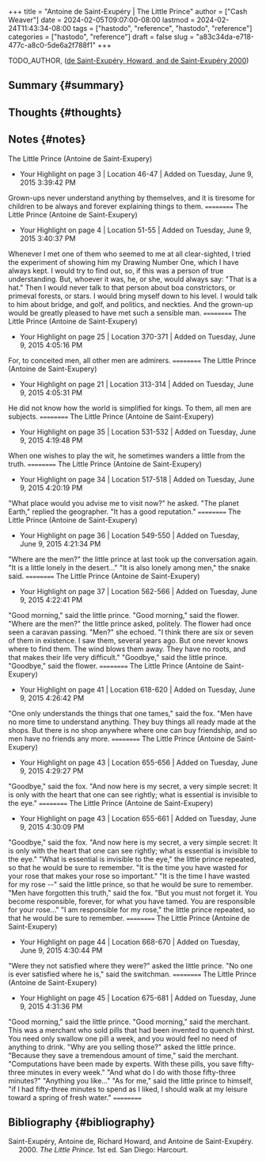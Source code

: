 +++
title = "Antoine de Saint-Exupéry | The Little Prince"
author = ["Cash Weaver"]
date = 2024-02-05T09:07:00-08:00
lastmod = 2024-02-24T11:43:34-08:00
tags = ["hastodo", "reference", "hastodo", "reference"]
categories = ["hastodo", "reference"]
draft = false
slug = "a83c34da-e718-477c-a8c0-5de6a2f788f1"
+++

TODO_AUTHOR, (<a href="#citeproc_bib_item_1">de Saint-Exupéry, Howard, and de Saint-Exupéry 2000</a>)


## Summary {#summary}


## Thoughts {#thoughts}


## Notes {#notes}

The Little Prince (Antoine de Saint-Exupery)

-   Your Highlight on page 3 | Location 46-47 | Added on Tuesday, June 9, 2015 3:39:42 PM

Grown-ups never understand anything by themselves, and it is tiresome for children to be always and forever explaining things to them.
`========`
﻿The Little Prince (Antoine de Saint-Exupery)

-   Your Highlight on page 4 | Location 51-55 | Added on Tuesday, June 9, 2015 3:40:37 PM

Whenever I met one of them who seemed to me at all clear-sighted, I tried the experiment of showing him my Drawing Number One, which I have always kept. I would try to find out, so, if this was a person of true understanding. But, whoever it was, he, or she, would always say: "That is a hat." Then I would never talk to that person about boa constrictors, or primeval forests, or stars. I would bring myself down to his level. I would talk to him about bridge, and golf, and politics, and neckties. And the grown-up would be greatly pleased to have met such a sensible man.
`========`
﻿The Little Prince (Antoine de Saint-Exupery)

-   Your Highlight on page 25 | Location 370-371 | Added on Tuesday, June 9, 2015 4:05:16 PM

For, to conceited men, all other men are admirers.
`========`
﻿The Little Prince (Antoine de Saint-Exupery)

-   Your Highlight on page 21 | Location 313-314 | Added on Tuesday, June 9, 2015 4:05:31 PM

He did not know how the world is simplified for kings. To them, all men are subjects.
`========`
﻿The Little Prince (Antoine de Saint-Exupery)

-   Your Highlight on page 35 | Location 531-532 | Added on Tuesday, June 9, 2015 4:19:48 PM

When one wishes to play the wit, he sometimes wanders a little from the truth.
`========`
﻿The Little Prince (Antoine de Saint-Exupery)

-   Your Highlight on page 34 | Location 517-518 | Added on Tuesday, June 9, 2015 4:20:19 PM

"What place would you advise me to visit now?" he asked. "The planet Earth," replied the geographer. "It has a good reputation."
`========`
﻿The Little Prince (Antoine de Saint-Exupery)

-   Your Highlight on page 36 | Location 549-550 | Added on Tuesday, June 9, 2015 4:21:34 PM

"Where are the men?" the little prince at last took up the conversation again. "It is a little lonely in the desert..." "It is also lonely among men," the snake said.
`========`
﻿The Little Prince (Antoine de Saint-Exupery)

-   Your Highlight on page 37 | Location 562-566 | Added on Tuesday, June 9, 2015 4:22:41 PM

"Good morning," said the little prince. "Good morning," said the flower. "Where are the men?" the little prince asked, politely. The flower had once seen a caravan passing. "Men?" she echoed. "I think there are six or seven of them in existence. I saw them, several years ago. But one never knows where to find them. The wind blows them away. They have no roots, and that makes their life very difficult." "Goodbye," said the little prince. "Goodbye," said the flower.
`========`
﻿The Little Prince (Antoine de Saint-Exupery)

-   Your Highlight on page 41 | Location 618-620 | Added on Tuesday, June 9, 2015 4:26:42 PM

"One only understands the things that one tames," said the fox. "Men have no more time to understand anything. They buy things all ready made at the shops. But there is no shop anywhere where one can buy friendship, and so men have no friends any more.
`========`
﻿The Little Prince (Antoine de Saint-Exupery)

-   Your Highlight on page 43 | Location 655-656 | Added on Tuesday, June 9, 2015 4:29:27 PM

"Goodbye," said the fox. "And now here is my secret, a very simple secret: It is only with the heart that one can see rightly; what is essential is invisible to the eye."
`========`
﻿The Little Prince (Antoine de Saint-Exupery)

-   Your Highlight on page 43 | Location 655-661 | Added on Tuesday, June 9, 2015 4:30:09 PM

"Goodbye," said the fox. "And now here is my secret, a very simple secret: It is only with the heart that one can see rightly; what is essential is invisible to the eye." "What is essential is invisible to the eye," the little prince repeated, so that he would be sure to remember. "It is the time you have wasted for your rose that makes your rose so important." "It is the time I have wasted for my rose --" said the little prince, so that he would be sure to remember. "Men have forgotten this truth," said the fox. "But you must not forget it. You become responsible, forever, for what you have tamed. You are responsible for your rose..." "I am responsible for my rose," the little prince repeated, so that he would be sure to remember.
`========`
﻿The Little Prince (Antoine de Saint-Exupery)

-   Your Highlight on page 44 | Location 668-670 | Added on Tuesday, June 9, 2015 4:30:44 PM

"Were they not satisfied where they were?" asked the little prince. "No one is ever satisfied where he is," said the switchman.
`========`
﻿The Little Prince (Antoine de Saint-Exupery)

-   Your Highlight on page 45 | Location 675-681 | Added on Tuesday, June 9, 2015 4:31:36 PM

"Good morning," said the little prince. "Good morning," said the merchant. This was a merchant who sold pills that had been invented to quench thirst. You need only swallow one pill a week, and you would feel no need of anything to drink. "Why are you selling those?" asked the little prince. "Because they save a tremendous amount of time," said the merchant. "Computations have been made by experts. With these pills, you save fifty-three minutes in every week." "And what do I do with those fifty-three minutes?" "Anything you like..." "As for me," said the little prince to himself, "if I had fifty-three minutes to spend as I liked, I should walk at my leisure toward a spring of fresh water."
`========`


## Bibliography {#bibliography}

<style>.csl-entry{text-indent: -1.5em; margin-left: 1.5em;}</style><div class="csl-bib-body">
  <div class="csl-entry"><a id="citeproc_bib_item_1"></a>Saint-Exupéry, Antoine de, Richard Howard, and Antoine de Saint-Exupéry. 2000. <i>The Little Prince</i>. 1st ed. San Diego: Harcourt.</div>
</div>
